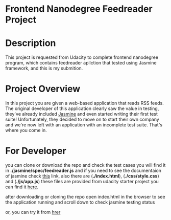 Frontend Nanodegree Feedreader Project
======================================

# Description

This project is requested from Udacity to complete frontend nanodegree program, which contains feedreader apllction that tested using Jasmine framework, and this is my submition.


# Project Overview

In this project you are given a web-based application that reads RSS feeds. The original developer of this application clearly saw the value in testing, they've already included [Jasmine](http://jasmine.github.io/) and even started writing their first test suite! Unfortunately, they decided to move on to start their own company and we're now left with an application with an incomplete test suite. That's where you come in.


# For Developer

you can clone or download the repo and check the test cases you will find it in **./jasmine/spec/feedreader.js** and if you need to see the documentaion of jasmine check [this]((http://jasmine.github.io)) link, also there are  (**./index.html**), (**./css/style.css**) and (**./js/app.js**) these files are provided from udacity starter project you can find it [here](https://github.com/udacity/frontend-nanodegree-feedreader).

after downloading or cloning the repo open index.html in the browser to see the application running and scroll down to check jasmine testing status

or, you can try it from [hrer](https://naglaarafa.github.io/feedreader/)


